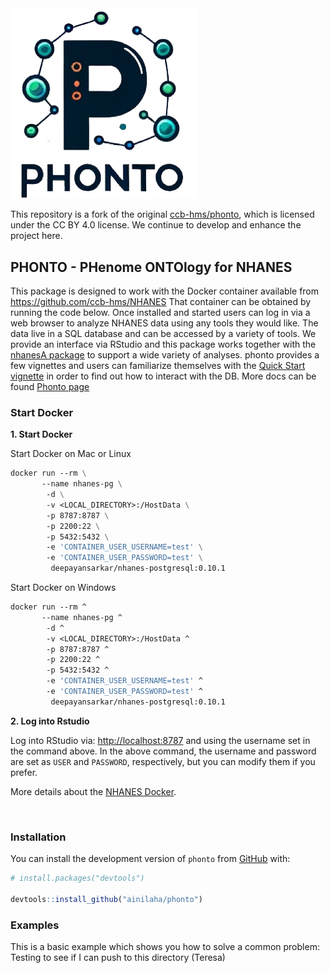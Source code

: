<img src="vignettes/images/logo.png" alt="drawing" width="300"/>

This repository is a fork of the original [ccb-hms/phonto](https://github.com/ccb-hms/phonto), which is licensed under the CC BY 4.0 license. We continue to develop and enhance the project here.

## PHONTO - PHenome ONTOlogy for NHANES

This package is designed to work with the Docker container available from <https://github.com/ccb-hms/NHANES> That container can be obtained by running the code below. Once installed and started users can log in via a web browser to analyze NHANES data using any tools they would like. The data live in a SQL database and can be accessed by a variety of tools. We provide an interface via RStudio and this package works together with the [nhanesA package](https://github.com/cjendres1/nhanes) to support a wide variety of analyses. phonto provides a few vignettes and users can familiarize themselves with the [Quick Start vignette](https://ccb-hms.github.io/phonto/vignettes/cobalt_paper.html) in order to find out how to interact with the DB. More docs can be found [Phonto page](https://ccb-hms.github.io/phonto/)

### Start Docker

**1. Start Docker**

Start Docker on Mac or Linux

``` dockerfile
docker run --rm \
       --name nhanes-pg \
        -d \
	    -v <LOCAL_DIRECTORY>:/HostData \
        -p 8787:8787 \
        -p 2200:22 \
        -p 5432:5432 \
        -e 'CONTAINER_USER_USERNAME=test' \
        -e 'CONTAINER_USER_PASSWORD=test' \
         deepayansarkar/nhanes-postgresql:0.10.1
```

Start Docker on Windows

``` dockerfile
docker run --rm ^
       --name nhanes-pg ^
        -d ^
	    -v <LOCAL_DIRECTORY>:/HostData ^
        -p 8787:8787 ^
        -p 2200:22 ^
        -p 5432:5432 ^
        -e 'CONTAINER_USER_USERNAME=test' ^
        -e 'CONTAINER_USER_PASSWORD=test' ^
         deepayansarkar/nhanes-postgresql:0.10.1
```

**2. Log into Rstudio**

Log into RStudio via: <http://localhost:8787> and using the username set in the command above. In the above command, the username and password are set as `USER` and `PASSWORD`, respectively, but you can modify them if you prefer.

More details about the [NHANES Docker](https://github.com/deepayan/nhanes-postgres).

<br/>

### Installation

You can install the development version of `phonto` from [GitHub](https://github.com/) with:

``` r
# install.packages("devtools")

devtools::install_github("ainilaha/phonto")
```

### Examples

This is a basic example which shows you how to solve a common problem: Testing to see if I can push to this directory (Teresa)
